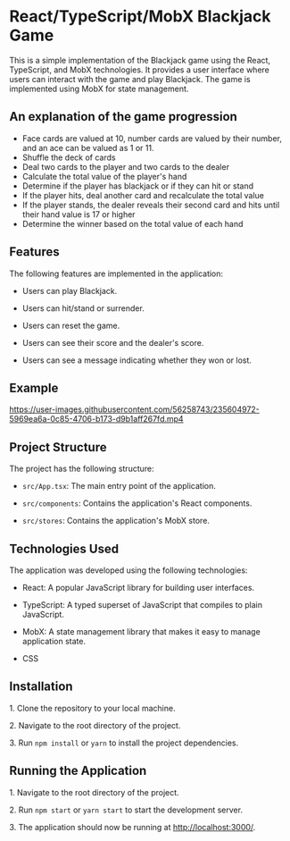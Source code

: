 # React/TypeScript/MobX Blackjack Game

This is a simple implementation of the Blackjack game using the React, TypeScript, and MobX technologies. It provides a user interface where users can interact with the game and play Blackjack. The game is implemented using MobX for state management.

## An explanation of the game progression

- Face cards are valued at 10, number cards are valued by their number, and an ace can be valued as 1 or 11.
- Shuffle the deck of cards
- Deal two cards to the player and two cards to the dealer
- Calculate the total value of the player's hand
- Determine if the player has blackjack or if they can hit or stand
- If the player hits, deal another card and recalculate the total value
- If the player stands, the dealer reveals their second card and hits until their hand value is 17 or higher
- Determine the winner based on the total value of each hand

## Features

The following features are implemented in the application:

- Users can play Blackjack.

- Users can hit/stand or surrender.

- Users can reset the game.

- Users can see their score and the dealer's score.

- Users can see a message indicating whether they won or lost.

## Example

https://user-images.githubusercontent.com/56258743/235604972-5969ea6a-0c85-4706-b173-d9b1aff267fd.mp4

## Project Structure

The project has the following structure:

- `src/App.tsx`: The main entry point of the application.

- `src/components`: Contains the application's React components.

- `src/stores`: Contains the application's MobX store.

## Technologies Used

The application was developed using the following technologies:

- React: A popular JavaScript library for building user interfaces.

- TypeScript: A typed superset of JavaScript that compiles to plain JavaScript.

- MobX: A state management library that makes it easy to manage application state.

- CSS

## Installation

1\. Clone the repository to your local machine.

2\. Navigate to the root directory of the project.

3\. Run `npm install` or `yarn` to install the project dependencies.

## Running the Application

1\. Navigate to the root directory of the project.

2\. Run `npm start` or `yarn start` to start the development server.

3\. The application should now be running at <http://localhost:3000/>.
